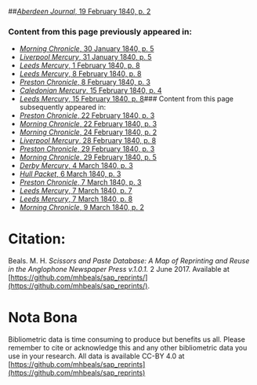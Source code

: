 ##[*Aberdeen Journal*, 19 February 1840, p. 2](https://mhbeals.github.io/sap_html/Aberdeen-Journal/Aberdeen-Journal-19-February-1840-p-2)

### Content from this page previously appeared in:
+ [*Morning Chronicle*, 30 January 1840, p. 5](https://mhbeals.github.io/sap_html/Morning-Chronicle/Morning-Chronicle-30-January-1840-p-5)
+ [*Liverpool Mercury*, 31 January 1840, p. 5](https://mhbeals.github.io/sap_html/Liverpool-Mercury/Liverpool-Mercury-31-January-1840-p-5)
+ [*Leeds Mercury*, 1 February 1840, p. 8](https://mhbeals.github.io/sap_html/Leeds-Mercury/Leeds-Mercury-1-February-1840-p-8)
+ [*Leeds Mercury*, 8 February 1840, p. 8](https://mhbeals.github.io/sap_html/Leeds-Mercury/Leeds-Mercury-8-February-1840-p-8)
+ [*Preston Chronicle*, 8 February 1840, p. 3](https://mhbeals.github.io/sap_html/Preston-Chronicle/Preston-Chronicle-8-February-1840-p-3)
+ [*Caledonian Mercury*, 15 February 1840, p. 4](https://mhbeals.github.io/sap_html/Caledonian-Mercury/Caledonian-Mercury-15-February-1840-p-4)
+ [*Leeds Mercury*, 15 February 1840, p. 8](https://mhbeals.github.io/sap_html/Leeds-Mercury/Leeds-Mercury-15-February-1840-p-8)### Content from this page subsequently appeared in:
+ [*Preston Chronicle*, 22 February 1840, p. 3](https://mhbeals.github.io/sap_html/Preston-Chronicle/Preston-Chronicle-22-February-1840-p-3)
+ [*Morning Chronicle*, 22 February 1840, p. 3](https://mhbeals.github.io/sap_html/Morning-Chronicle/Morning-Chronicle-22-February-1840-p-3)
+ [*Morning Chronicle*, 24 February 1840, p. 2](https://mhbeals.github.io/sap_html/Morning-Chronicle/Morning-Chronicle-24-February-1840-p-2)
+ [*Liverpool Mercury*, 28 February 1840, p. 8](https://mhbeals.github.io/sap_html/Liverpool-Mercury/Liverpool-Mercury-28-February-1840-p-8)
+ [*Preston Chronicle*, 29 February 1840, p. 3](https://mhbeals.github.io/sap_html/Preston-Chronicle/Preston-Chronicle-29-February-1840-p-3)
+ [*Morning Chronicle*, 29 February 1840, p. 5](https://mhbeals.github.io/sap_html/Morning-Chronicle/Morning-Chronicle-29-February-1840-p-5)
+ [*Derby Mercury*, 4 March 1840, p. 3](https://mhbeals.github.io/sap_html/Derby-Mercury/Derby-Mercury-4-March-1840-p-3)
+ [*Hull Packet*, 6 March 1840, p. 3](https://mhbeals.github.io/sap_html/Hull-Packet/Hull-Packet-6-March-1840-p-3)
+ [*Preston Chronicle*, 7 March 1840, p. 3](https://mhbeals.github.io/sap_html/Preston-Chronicle/Preston-Chronicle-7-March-1840-p-3)
+ [*Leeds Mercury*, 7 March 1840, p. 7](https://mhbeals.github.io/sap_html/Leeds-Mercury/Leeds-Mercury-7-March-1840-p-7)
+ [*Leeds Mercury*, 7 March 1840, p. 8](https://mhbeals.github.io/sap_html/Leeds-Mercury/Leeds-Mercury-7-March-1840-p-8)
+ [*Morning Chronicle*, 9 March 1840, p. 2](https://mhbeals.github.io/sap_html/Morning-Chronicle/Morning-Chronicle-9-March-1840-p-2)
                    
# Citation: 

Beals. M. H. *Scissors and Paste Database: A Map of Reprinting and Reuse in the Anglophone Newspaper Press v.1.0.1.* 2 June 2017. Available at [https://github.com/mhbeals/sap_reprints/](https://github.com/mhbeals/sap_reprints/). 
                    
# Nota Bona

Bibliometric data is time consuming to produce but benefits us all. Please remember to cite or acknowledge this and any other bibliometric data you use in your research. All data is available CC-BY 4.0 at [https://github.com/mhbeals/sap_reprints](https://github.com/mhbeals/sap_reprints)